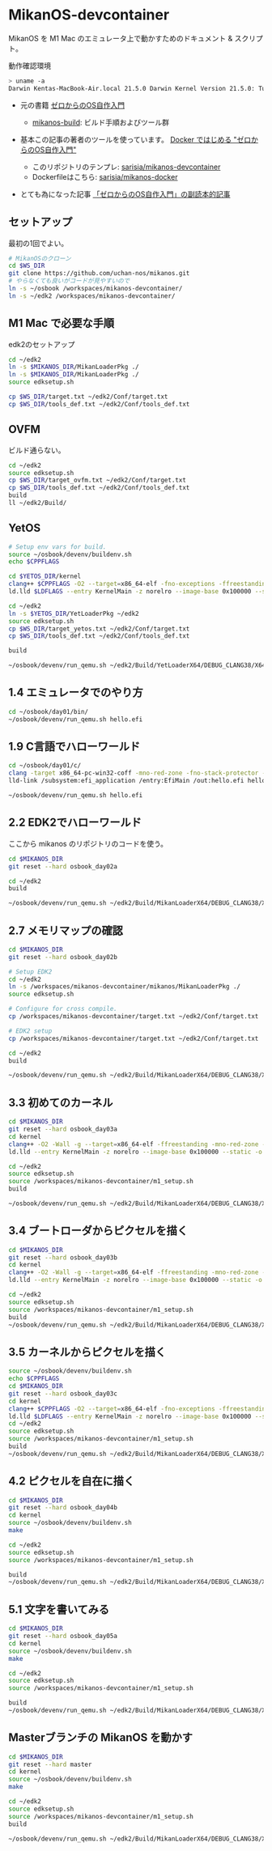 # MikanOS-devcontainer

MikanOS を M1 Mac のエミュレータ上で動かすためのドキュメント & スクリプト。

動作確認環境
```sh
> uname -a 
Darwin Kentas-MacBook-Air.local 21.5.0 Darwin Kernel Version 21.5.0: Tue Apr 26 21:08:29 PDT 2022; root:xnu-8020.121.3~4/RELEASE_ARM64_T8101 arm64
```

- 元の書籍
[ゼロからのOS自作入門](https://book.mynavi.jp/ec/products/detail/id=121220)
  - [mikanos-build](https://github.com/uchan-nos/mikanos-build): ビルド手順およびツール群

- 基本この記事の著者のツールを使っています。
[Docker ではじめる "ゼロからのOS自作入門"](https://zenn.dev/sarisia/articles/6b57ea835344b6)
  - このリポジトリのテンプレ: [sarisia/mikanos-devcontainer](https://github.com/sarisia/mikanos-devcontainer)
  - Dockerfileはこちら: [sarisia/mikanos-docker](https://github.com/sarisia/mikanos-docker)
- とても為になった記事
[「ゼロからのOS自作入門」の副読本的記事](https://zenn.dev/karaage0703/articles/1bdb8930182c6c)


## セットアップ

最初の1回でよい。

```sh
# MikanOSのクローン
cd $WS_DIR
git clone https://github.com/uchan-nos/mikanos.git
# やらなくても良いがコードが見やすいので
ln -s ~/osbook /workspaces/mikanos-devcontainer/
ln -s ~/edk2 /workspaces/mikanos-devcontainer/
```

## M1 Mac で必要な手順

edk2のセットアップ

```sh
cd ~/edk2
ln -s $MIKANOS_DIR/MikanLoaderPkg ./
ln -s $MIKANOS_DIR/MikanLoaderPkg ./
source edksetup.sh

cp $WS_DIR/target.txt ~/edk2/Conf/target.txt
cp $WS_DIR/tools_def.txt ~/edk2/Conf/tools_def.txt
```

## OVFM

ビルド通らない。

```sh
cd ~/edk2
source edksetup.sh
cp $WS_DIR/target_ovfm.txt ~/edk2/Conf/target.txt
cp $WS_DIR/tools_def.txt ~/edk2/Conf/tools_def.txt
build
ll ~/edk2/Build/
```

## YetOS

```sh
# Setup env vars for build.
source ~/osbook/devenv/buildenv.sh
echo $CPPFLAGS

cd $YETOS_DIR/kernel
clang++ $CPPFLAGS -O2 --target=x86_64-elf -fno-exceptions -ffreestanding -c main.cpp
ld.lld $LDFLAGS --entry KernelMain -z norelro --image-base 0x100000 --static -o kernel.elf main.o

cd ~/edk2
ln -s $YETOS_DIR/YetLoaderPkg ~/edk2
source edksetup.sh
cp $WS_DIR/target_yetos.txt ~/edk2/Conf/target.txt
cp $WS_DIR/tools_def.txt ~/edk2/Conf/tools_def.txt

build

~/osbook/devenv/run_qemu.sh ~/edk2/Build/YetLoaderX64/DEBUG_CLANG38/X64/Loader.efi $YETOS_DIR/kernel/kernel.elf
```


## 1.4 エミュレータでのやり方

```sh
cd ~/osbook/day01/bin/
~/osbook/devenv/run_qemu.sh hello.efi
```


## 1.9 C言語でハローワールド

```sh
cd ~/osbook/day01/c/
clang -target x86_64-pc-win32-coff -mno-red-zone -fno-stack-protector -fshort-wchar -Wall -c hello.c
lld-link /subsystem:efi_application /entry:EfiMain /out:hello.efi hello.o

~/osbook/devenv/run_qemu.sh hello.efi
```

## 2.2 EDK2でハローワールド

ここから mikanos のリポジトリのコードを使う。

```sh
cd $MIKANOS_DIR
git reset --hard osbook_day02a

cd ~/edk2
build

~/osbook/devenv/run_qemu.sh ~/edk2/Build/MikanLoaderX64/DEBUG_CLANG38/X64/Loader.efi
```

## 2.7 メモリマップの確認

```sh
cd $MIKANOS_DIR
git reset --hard osbook_day02b

# Setup EDK2
cd ~/edk2
ln -s /workspaces/mikanos-devcontainer/mikanos/MikanLoaderPkg ./
source edksetup.sh

# Configure for cross compile.
cp /workspaces/mikanos-devcontainer/target.txt ~/edk2/Conf/target.txt

# EDK2 setup
cp /workspaces/mikanos-devcontainer/target.txt ~/edk2/Conf/target.txt

cd ~/edk2
build

~/osbook/devenv/run_qemu.sh ~/edk2/Build/MikanLoaderX64/DEBUG_CLANG38/X64/Loader.efi
```

## 3.3 初めてのカーネル

```sh
cd $MIKANOS_DIR
git reset --hard osbook_day03a
cd kernel
clang++ -O2 -Wall -g --target=x86_64-elf -ffreestanding -mno-red-zone -fno-exceptions -fno-rtti -std=c++17 -c main.cpp
ld.lld --entry KernelMain -z norelro --image-base 0x100000 --static -o kernel.elf main.o

cd ~/edk2
source edksetup.sh
source /workspaces/mikanos-devcontainer/m1_setup.sh
build

~/osbook/devenv/run_qemu.sh ~/edk2/Build/MikanLoaderX64/DEBUG_CLANG38/X64/Loader.efi $MIKANOS_DIR/kernel/kernel.elf
```

## 3.4 ブートローダからピクセルを描く

```sh
cd $MIKANOS_DIR
git reset --hard osbook_day03b
cd kernel
clang++ -O2 -Wall -g --target=x86_64-elf -ffreestanding -mno-red-zone -fno-exceptions -fno-rtti -std=c++17 -c main.cpp
ld.lld --entry KernelMain -z norelro --image-base 0x100000 --static -o kernel.elf main.o

cd ~/edk2
source edksetup.sh
source /workspaces/mikanos-devcontainer/m1_setup.sh
build
~/osbook/devenv/run_qemu.sh ~/edk2/Build/MikanLoaderX64/DEBUG_CLANG38/X64/Loader.efi $MIKANOS_DIR/kernel/kernel.elf
```

## 3.5 カーネルからピクセルを描く

```sh
source ~/osbook/devenv/buildenv.sh
echo $CPPFLAGS
cd $MIKANOS_DIR
git reset --hard osbook_day03c
cd kernel
clang++ $CPPFLAGS -O2 --target=x86_64-elf -fno-exceptions -ffreestanding -c main.cpp
ld.lld $LDFLAGS --entry KernelMain -z norelro --image-base 0x100000 --static -o kernel.elf main.o
cd ~/edk2
source edksetup.sh
source /workspaces/mikanos-devcontainer/m1_setup.sh
build
~/osbook/devenv/run_qemu.sh ~/edk2/Build/MikanLoaderX64/DEBUG_CLANG38/X64/Loader.efi $MIKANOS_DIR/kernel/kernel.elf
```

## 4.2 ピクセルを自在に描く

```sh
cd $MIKANOS_DIR
git reset --hard osbook_day04b
cd kernel
source ~/osbook/devenv/buildenv.sh
make

cd ~/edk2
source edksetup.sh
source /workspaces/mikanos-devcontainer/m1_setup.sh

build
~/osbook/devenv/run_qemu.sh ~/edk2/Build/MikanLoaderX64/DEBUG_CLANG38/X64/Loader.efi $MIKANOS_DIR/kernel/kernel.elf
```

## 5.1 文字を書いてみる

```sh
cd $MIKANOS_DIR
git reset --hard osbook_day05a
cd kernel
source ~/osbook/devenv/buildenv.sh
make

cd ~/edk2
source edksetup.sh
source /workspaces/mikanos-devcontainer/m1_setup.sh

build
~/osbook/devenv/run_qemu.sh ~/edk2/Build/MikanLoaderX64/DEBUG_CLANG38/X64/Loader.efi $MIKANOS_DIR/kernel/kernel.elf
```

## Masterブランチの MikanOS を動かす

```sh
cd $MIKANOS_DIR
git reset --hard master
cd kernel
source ~/osbook/devenv/buildenv.sh
make

cd ~/edk2
source edksetup.sh
source /workspaces/mikanos-devcontainer/m1_setup.sh
build

~/osbook/devenv/run_qemu.sh ~/edk2/Build/MikanLoaderX64/DEBUG_CLANG38/X64/Loader.efi $MIKANOS_DIR/kernel/kernel.elf
```